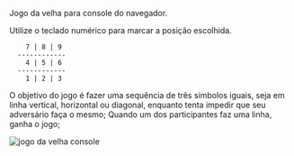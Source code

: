 Jogo da velha para console do navegador.

Utilize o teclado numérico para marcar a posição escolhida.

        7 | 8 | 9
      ------------
        4 | 5 | 6
      ------------
        1 | 2 | 3

O objetivo do jogo é fazer uma sequência de três símbolos iguais, seja em linha vertical, horizontal ou diagonal, enquanto tenta impedir que seu adversário faça o mesmo; Quando um dos participantes faz uma linha, ganha o jogo;

![jogo da velha console](https://user-images.githubusercontent.com/96443239/172240805-f6530bb9-8c2a-464b-be6a-74f8644da545.png)
